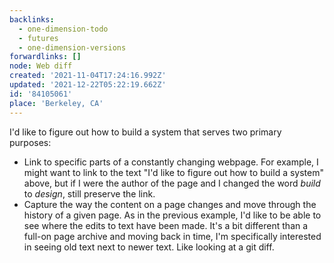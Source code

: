```yaml
---
backlinks:
  - one-dimension-todo
  - futures
  - one-dimension-versions
forwardlinks: []
node: Web diff
created: '2021-11-04T17:24:16.992Z'
updated: '2021-12-22T05:22:19.662Z'
id: '84105061'
place: 'Berkeley, CA'
---
```

I'd like to figure out how to build a system that serves two primary purposes: 

- Link to specific parts of a constantly changing webpage. For example, I might want to link to the text "I'd like to figure out how to build a system" above, but if I were the author of the page and I changed the word *build* to *design*, still preserve the link. 
- Capture the way the content on a page changes and move through the history of a given page. As in the previous example, I'd like to be able to see where the edits to text have been made. It's a bit different than a full-on page archive and moving back in time, I'm specifically interested in seeing old text next to newer text. Like looking at a git diff.

